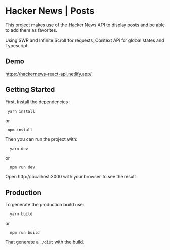 # Hacker News | Posts

This project makes use of the Hacker News API to display posts and be able to add them as favorites.

Using SWR and Infinite Scroll for requests, Context APi for global states and Typescript.


## Demo
https://hackernews-react-api.netlify.app/
## Getting Started

First, Install the dependencies:

```
 yarn install 
```
or

```
 npm install
```

Then you can run the project with:

```
  yarn dev
```
or
```
  npm run dev
```
Open http://localhost:3000 with your browser to see the result.

## Production

To generate the production build use:

```
  yarn build
```
or
```
  npm run build
```

That generate a `./dist` with the build.
